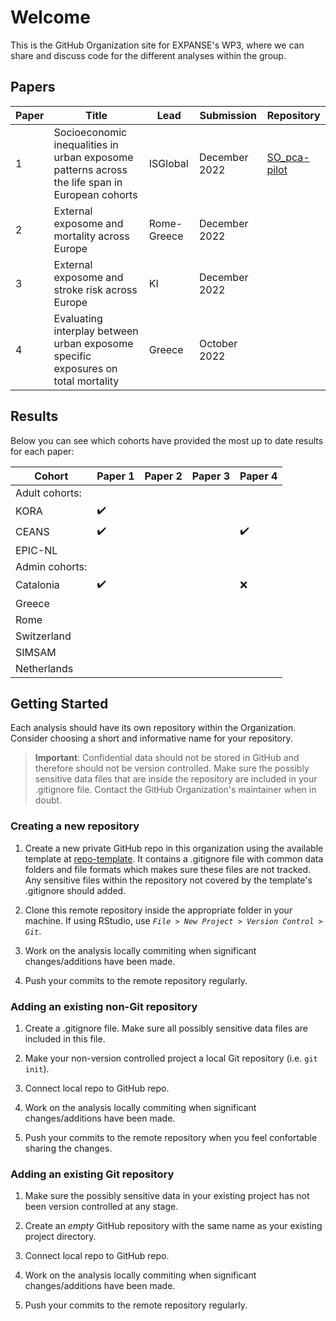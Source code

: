 # Welcome

This is the GitHub Organization site for EXPANSE's WP3, where we can share and discuss code for the different analyses within the group.

## Papers

| Paper | Title                                                                                          | Lead        | Submission    | Repository                                                   |
|-------|------------------------------------------------------------------------------------------------|-------------|---------------|--------------------------------------------------------------|
| 1     | Socioeconomic inequalities in urban exposome patterns across the life span in European cohorts | ISGlobal    | December 2022 | [SO_pca-pilot](https://github.com/expanse-wp-3/SO_pca-pilot) |
| 2     | External exposome and mortality across Europe                                                  | Rome-Greece | December 2022 |                                                              |
| 3     | External exposome and stroke risk across Europe                                                | KI          | December 2022 |                                                              |
| 4     | Evaluating interplay between urban exposome specific exposures on total mortality              | Greece      | October  2022 |                                                              |

## Results

Below you can see which cohorts have provided the most up to date results for each paper:

| Cohort      | Paper 1            | Paper 2 | Paper 3 | Paper 4             |
|-------------|--------------------|---------|---------|---------------------|
| Adult cohorts:                                                             |
| KORA        | :heavy_check_mark: |         |         |                     |
| CEANS       | :heavy_check_mark: |         |         | :heavy_check_mark:  |
| EPIC-NL     |                    |         |         |                     |
| Admin cohorts:                                                             |
| Catalonia   | :heavy_check_mark: |         |         | :x:                 |
| Greece      |                    |         |         |                     |
| Rome        |                    |         |         |                     |
| Switzerland |                    |         |         |                     |
| SIMSAM      |                    |         |         |                     |
| Netherlands |                    |         |         |                     |


## Getting Started

Each analysis should have its own repository within the Organization. Consider choosing a short and informative name for your repository.

>**Important**: Confidential data should not be stored in GitHub and therefore should not be version controlled. Make sure the possibly sensitive data files that are inside the repository are included in your .gitignore file. Contact the GitHub Organization's maintainer when in doubt.

### Creating a new repository

1. Create a new private GitHub repo in this organization using the available template at [repo-template](https://github.com/expanse-wp-3/repo-template). It contains a .gitignore file with common data folders and file formats which makes sure these files are not tracked. Any sensitive files within the repository not covered by the template's .gitignore should added.

2. Clone this remote repository inside the appropriate folder in your machine. If using RStudio, use *`File > New Project > Version Control > Git`*.

3. Work on the analysis locally commiting when significant changes/additions have been made.

4. Push your commits to the remote repository regularly.

### Adding an existing non-Git repository

1. Create a .gitignore file. Make sure all possibly sensitive data files are included in this file.

2. Make your non-version controlled project a local Git repository (i.e. `git init`).

3. Connect local repo to GitHub repo.

4. Work on the analysis locally commiting when significant changes/additions have been made.

5. Push your commits to the remote repository when you feel confortable sharing the changes.

### Adding an existing Git repository

1. Make sure the possibly sensitive data in your existing project has not been version controlled at any stage.

2. Create an *empty* GitHub repository with the same name as your existing project directory.

3. Connect local repo to GitHub repo.

4. Work on the analysis locally commiting when significant changes/additions have been made.

5. Push your commits to the remote repository regularly.

